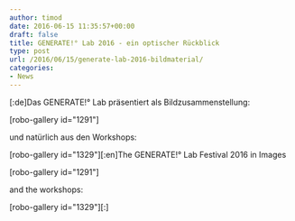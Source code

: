 ```yaml
---
author: timod
date: 2016-06-15 11:35:57+00:00
draft: false
title: GENERATE!° Lab 2016 - ein optischer Rückblick
type: post
url: /2016/06/15/generate-lab-2016-bildmaterial/
categories:
- News
---
```


[:de]Das GENERATE!° Lab präsentiert als Bildzusammenstellung:

[robo-gallery id="1291"]

und natürlich aus den Workshops:

[robo-gallery id="1329"][:en]The GENERATE!° Lab Festival 2016 in Images

[robo-gallery id="1291"]

and the workshops:

[robo-gallery id="1329"][:]
